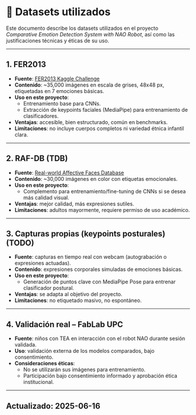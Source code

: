 # 📂 Datasets utilizados

Este documento describe los datasets utilizados en el proyecto *Comparative Emotion Detection System with NAO Robot*, así como las justificaciones técnicas y éticas de su uso.

---

## 1. FER2013

- **Fuente**: [FER2013 Kaggle Challenge](https://www.kaggle.com/c/challenges-in-representation-learning-facial-expression-recognition-challenge)
- **Contenido**: ~35,000 imágenes en escala de grises, 48x48 px, etiquetadas en 7 emociones básicas.
- **Uso en este proyecto**:
  - Entrenamiento base para CNNs.
  - Extracción de keypoints faciales (MediaPipe) para entrenamiento de clasificadores.
- **Ventajas**: accesible, bien estructurado, común en benchmarks.
- **Limitaciones**: no incluye cuerpos completos ni variedad étnica infantil clara.

---

## 2. RAF-DB (TDB)

- **Fuente**: [Real-world Affective Faces Database](http://www.whdeng.cn/RAF/model1.html)
- **Contenido**: ~30,000 imágenes en color con etiquetas emocionales.
- **Uso en este proyecto**:
  - Complemento para entrenamiento/fine-tuning de CNNs si se desea más calidad visual.
- **Ventajas**: mejor calidad, más expresiones sutiles.
- **Limitaciones**: adultos mayormente, requiere permiso de uso académico.

---

## 3. Capturas propias (keypoints posturales) (TODO)

- **Fuente**: capturas en tiempo real con webcam (autograbación o expresiones actuadas).
- **Contenido**: expresiones corporales simuladas de emociones básicas.
- **Uso en este proyecto**:
  - Generación de puntos clave con MediaPipe Pose para entrenar clasificador postural.
- **Ventajas**: se adapta al objetivo del proyecto.
- **Limitaciones**: no etiquetado masivo, no espontáneo.

---

## 4. Validación real – FabLab UPC

- **Fuente**: niños con TEA en interacción con el robot NAO durante sesión validada.
- **Uso**: validación externa de los modelos comparados, bajo consentimiento.
- **Consideraciones éticas**:
  - No se utilizarán sus imágenes para entrenamiento.
  - Participación bajo consentimiento informado y aprobación ética institucional.

---

## Actualizado: 2025-06-16
